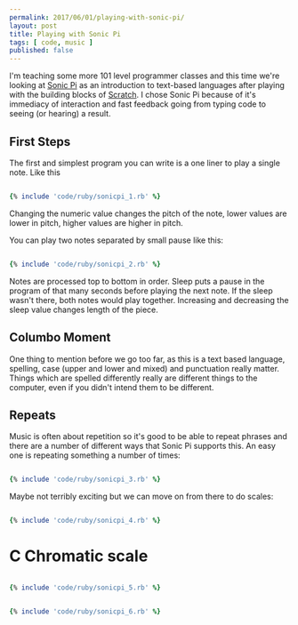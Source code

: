 ```yaml
---
permalink: 2017/06/01/playing-with-sonic-pi/
layout: post
title: Playing with Sonic Pi
tags: [ code, music ]
published: false
---
```


I'm teaching some more 101 level programmer classes and this time we're looking at <a href="http://sonic-pi.net/">Sonic Pi</a> as an introduction to text-based languages after playing with the building blocks of <a href="http://scratch.mit.edu/">Scratch</a>. I chose Sonic Pi because of it's immediacy of interaction and fast feedback going from typing code to seeing (or hearing) a result.


## First Steps

The first and simplest program you can write is a one liner to play a single note. Like this

```ruby

{% include 'code/ruby/sonicpi_1.rb' %}

```

Changing the numeric value changes the pitch of the note, lower values are lower in pitch, higher values are higher in pitch.

You can play two notes separated by small pause like this:

```ruby

{% include 'code/ruby/sonicpi_2.rb' %}

```

Notes are processed top to bottom in order. Sleep puts a pause in the program of that many seconds before playing the next note. If the sleep wasn't there, both notes would play together. Increasing and decreasing the sleep value changes length of the piece.

## Columbo Moment

One thing to mention before we go too far, as this is a text based language, spelling, case (upper and lower and mixed) and punctuation really matter. Things which are spelled differently really are different things to the computer, even if you didn't intend them to be different.


## Repeats

Music is often about repetition so it's good to be able to repeat phrases and there are a number of different ways that Sonic Pi supports this. An easy one is repeating something a number of times:

```ruby

{% include 'code/ruby/sonicpi_3.rb' %}

```

Maybe not terribly exciting but we can move on from there to do scales:

```ruby

{% include 'code/ruby/sonicpi_4.rb' %}

```

# C Chromatic scale

```ruby

{% include 'code/ruby/sonicpi_5.rb' %}

```

```ruby

{% include 'code/ruby/sonicpi_6.rb' %}

```
